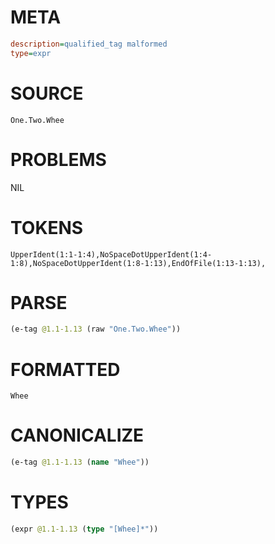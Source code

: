 # META
~~~ini
description=qualified_tag malformed
type=expr
~~~
# SOURCE
~~~roc
One.Two.Whee
~~~
# PROBLEMS
NIL
# TOKENS
~~~zig
UpperIdent(1:1-1:4),NoSpaceDotUpperIdent(1:4-1:8),NoSpaceDotUpperIdent(1:8-1:13),EndOfFile(1:13-1:13),
~~~
# PARSE
~~~clojure
(e-tag @1.1-1.13 (raw "One.Two.Whee"))
~~~
# FORMATTED
~~~roc
Whee
~~~
# CANONICALIZE
~~~clojure
(e-tag @1.1-1.13 (name "Whee"))
~~~
# TYPES
~~~clojure
(expr @1.1-1.13 (type "[Whee]*"))
~~~
